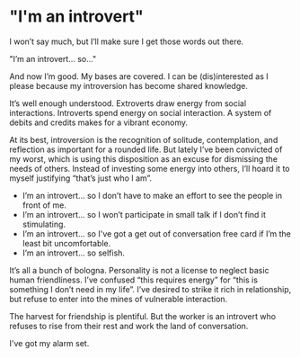 <!--data 2020-03-04 #newsletter -->

# "I'm an introvert"

I won’t say much, but I’ll make sure I get those words out there.

"I’m an introvert... so..."

And now I’m good.
My bases are covered.
I can be (dis)interested as I please because my introversion has become shared knowledge.

It’s well enough understood.
Extroverts draw energy from social interactions.
Introverts spend energy on social interaction.
A system of debits and credits makes for a vibrant economy.

At its best, introversion is the recognition of solitude, contemplation, and reflection as important for a rounded life.
But lately I’ve been convicted of my worst, which is using this disposition as an excuse for dismissing the needs of others.
Instead of investing some energy into others, I’ll hoard it to myself justifying “that’s just who I am”.

- I’m an introvert... so I don’t have to make an effort to see the people in front of me.
- I’m an introvert... so I won’t participate in small talk if I don’t find it stimulating.
- I’m an introvert... so I've got a get out of conversation free card if I’m the least bit uncomfortable.
- I’m an introvert... so selfish.

It’s all a bunch of bologna.
Personality is not a license to neglect basic human friendliness.
I’ve confused “this requires energy” for “this is something I don’t need in my life”.
I’ve desired to strike it rich in relationship, but refuse to enter into the mines of vulnerable interaction.

The harvest for friendship is plentiful.
But the worker is an introvert who refuses to rise from their rest and work the land of conversation.

I've got my alarm set.